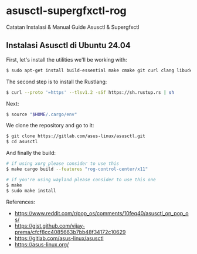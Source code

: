 # asusctl-supergfxctl-rog
Catatan Instalasi &amp; Manual Guide Asusctl &amp; Supergfxctl

## Instalasi Asusctl di Ubuntu 24.04
First, let's install the utilities we'll be working with:

```bash
$ sudo apt-get install build-essential make cmake git curl clang libudev-dev libudev-dev libgtk-3-dev libinput-dev libgbm-dev libsystemd-dev libseat-dev
```

The second step is to install the Rustlang:

```bash
$ curl --proto '=https' --tlsv1.2 -sSf https://sh.rustup.rs | sh
```

Next:

```bash
$ source "$HOME/.cargo/env"
```

We clone the repository and go to it:

```bash
$ git clone https://gitlab.com/asus-linux/asusctl.git
$ cd asusctl
```

And finally the build:

```bash
# if using xorg please consider to use this
$ make cargo build --features "rog-control-center/x11"

# if you're using wayland please consider to use this one
$ make
$ sudo make install
```

References:
- https://www.reddit.com/r/pop_os/comments/10feq40/asusctl_on_pop_os/
- https://gist.github.com/vijay-prema/cfcf8cc4085663b7bb48f34172c10629
- https://gitlab.com/asus-linux/asusctl
- https://asus-linux.org/
